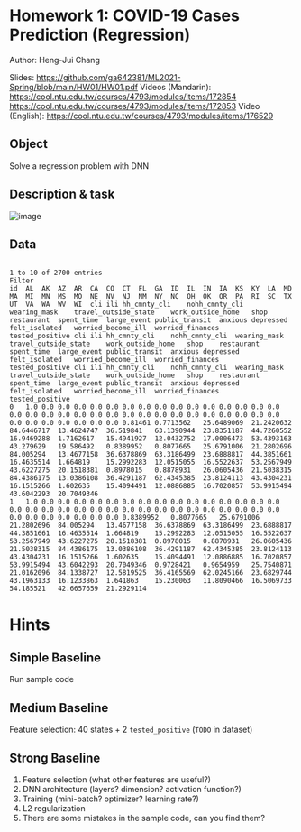 # Homework 1: COVID-19 Cases Prediction (Regression)
Author: Heng-Jui Chang

Slides: https://github.com/ga642381/ML2021-Spring/blob/main/HW01/HW01.pdf
Videos (Mandarin): https://cool.ntu.edu.tw/courses/4793/modules/items/172854
https://cool.ntu.edu.tw/courses/4793/modules/items/172853
Video (English): https://cool.ntu.edu.tw/courses/4793/modules/items/176529


## Object
Solve a regression problem with DNN

## Description & task

![image](https://user-images.githubusercontent.com/69283174/141036190-c6324feb-c921-4ac9-ba39-e50224d9366a.png)

## Data
```

1 to 10 of 2700 entries
Filter
id	AL	AK	AZ	AR	CA	CO	CT	FL	GA	ID	IL	IN	IA	KS	KY	LA	MD	MA	MI	MN	MS	MO	NE	NV	NJ	NM	NY	NC	OH	OK	OR	PA	RI	SC	TX	UT	VA	WA	WV	WI	cli	ili	hh_cmnty_cli	nohh_cmnty_cli	wearing_mask	travel_outside_state	work_outside_home	shop	restaurant	spent_time	large_event	public_transit	anxious	depressed	felt_isolated	worried_become_ill	worried_finances	tested_positive	cli	ili	hh_cmnty_cli	nohh_cmnty_cli	wearing_mask	travel_outside_state	work_outside_home	shop	restaurant	spent_time	large_event	public_transit	anxious	depressed	felt_isolated	worried_become_ill	worried_finances	tested_positive	cli	ili	hh_cmnty_cli	nohh_cmnty_cli	wearing_mask	travel_outside_state	work_outside_home	shop	restaurant	spent_time	large_event	public_transit	anxious	depressed	felt_isolated	worried_become_ill	worried_finances	tested_positive
0	1.0	0.0	0.0	0.0	0.0	0.0	0.0	0.0	0.0	0.0	0.0	0.0	0.0	0.0	0.0	0.0	0.0	0.0	0.0	0.0	0.0	0.0	0.0	0.0	0.0	0.0	0.0	0.0	0.0	0.0	0.0	0.0	0.0	0.0	0.0	0.0	0.0	0.0	0.0	0.0	0.81461	0.7713562	25.6489069	21.2420632	84.6446717	13.4624747	36.519841	63.1390944	23.8351187	44.7260552	16.9469288	1.7162617	15.4941927	12.0432752	17.0006473	53.4393163	43.279629	19.586492	0.8389952	0.8077665	25.6791006	21.2802696	84.005294	13.4677158	36.6378869	63.3186499	23.6888817	44.3851661	16.4635514	1.664819	15.2992283	12.0515055	16.5522637	53.2567949	43.6227275	20.1518381	0.8978015	0.8878931	26.0605436	21.5038315	84.4386175	13.0386108	36.4291187	62.4345385	23.8124113	43.4304231	16.1515266	1.602635	15.4094491	12.0886885	16.7020857	53.9915494	43.6042293	20.7049346
1	1.0	0.0	0.0	0.0	0.0	0.0	0.0	0.0	0.0	0.0	0.0	0.0	0.0	0.0	0.0	0.0	0.0	0.0	0.0	0.0	0.0	0.0	0.0	0.0	0.0	0.0	0.0	0.0	0.0	0.0	0.0	0.0	0.0	0.0	0.0	0.0	0.0	0.0	0.0	0.0	0.8389952	0.8077665	25.6791006	21.2802696	84.005294	13.4677158	36.6378869	63.3186499	23.6888817	44.3851661	16.4635514	1.664819	15.2992283	12.0515055	16.5522637	53.2567949	43.6227275	20.1518381	0.8978015	0.8878931	26.0605436	21.5038315	84.4386175	13.0386108	36.4291187	62.4345385	23.8124113	43.4304231	16.1515266	1.602635	15.4094491	12.0886885	16.7020857	53.9915494	43.6042293	20.7049346	0.9728421	0.9654959	25.7540871	21.0162096	84.1338727	12.5819525	36.4165569	62.0245166	23.6829744	43.1963133	16.1233863	1.641863	15.230063	11.8090466	16.5069733	54.185521	42.6657659	21.2929114
```


# Hints

## Simple Baseline 

Run sample code

## Medium Baseline 
  Feature selection: 40 states + 2 `tested_positive` (`TODO` in dataset)

## Strong Baseline 
1. Feature selection (what other features are useful?)
2. DNN architecture (layers? dimension? activation function?)
3. Training (mini-batch? optimizer? learning rate?)
4. L2 regularization
5. There are some mistakes in the sample code, can you find them?
